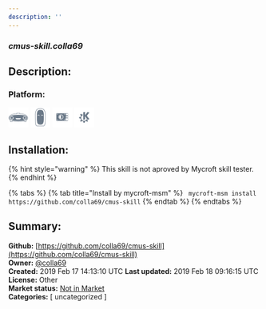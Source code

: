 ```yaml
---
description: ''
---
```


### _cmus-skill.colla69_  
## Description:  
  
  
  
### Platform:  
 ![Mark I](../.gitbook/assets/mark-1-icon.png)  ![Mark II](../.gitbook/assets/mark-2-icon.png)  ![Picroft](../.gitbook/assets/picroft-icon.png)  ![plasmoid](../.gitbook/assets/kde.png)   
## Installation:  
{% hint style="warning" %}
This skill is not aproved by Mycroft skill tester.
{% endhint %}
    
{% tabs %}
{% tab title="Install by mycroft-msm" %}
``` mycroft-msm install https://github.com/colla69/cmus-skill```
{% endtab %}
  {% endtabs %}
    
## Summary:  
**Github:** [https://github.com/colla69/cmus-skill](https://github.com/colla69/cmus-skill)  
**Owner:** [@colla69](https://github.com/colla69)  
**Created:** 2019 Feb 17 14:13:10 UTC  **Last updated:** 2019 Feb 18 09:16:15 UTC  
**License:** Other  
**Market status:** [Not in Market](https://market.mycroft.ai/skill/)  
**Categories:** [ uncategorized ]   
